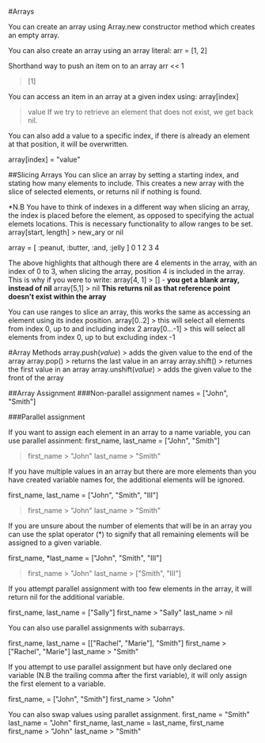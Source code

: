 #Arrays

You can create an array using Array.new constructor method which creates an empty array.

You can also create an array using an array literal:
arr = [1, 2]

Shorthand way to push an item on to an array
arr << 1
> [1]

You can access an item in an array at a given index using:
array[index]
> value
If we try to retrieve an element that does not exist, we get back nil.

You can also add a value to a specific index, if there is already an element at that position, it will be overwritten.

array[index] = "value"

##Slicing Arrays
You can slice an array by setting a starting index, and stating how many elements to include. This creates a new array with the slice of selected elements, or returns nil if nothing is found.

*N.B You have to think of indexes in a different way when slicing an array, the index is placed before the element, as opposed to specifying the actual elemets locations. This is necessary functionality to allow ranges to be set.
array[start, length] > new_ary or nil

array = [ :peanut,   :butter,   :and,   :jelly  ]
        0          1          2       3       4

The above highlights that although there are 4 elements in the array, with an index of 0 to 3, when slicing the array, position 4 is included in the array. This is why if you were to write:
array[4, 1] > [] - **you get a blank array, instead of nil**
array[5,1] > nil **This returns nil as that reference point doesn't exist within the array**

You can use ranges to slice an array, this works the same as accessing an element using its index position.
array[0..2] > this will select all elements from index 0, up to and including index 2
array[0...-1] > this will select all elements from index 0, up to but excluding index -1

#Array Methods
array.push(*value*) > adds the given value to the end of the array
array.pop() > returns the last value in an array
array.shift() > returnes the first value in an array
array.unshift(*value*) > adds the given value to the front of the array

##Array Assignment
###Non-parallel assignment
names = ["John", "Smith"]

###Parallel assignment

If you want to assign each element in an array to a name variable, you can use parallel assinment:
first_name, last_name = ["John", "Smith"]
> first_name > "John"
> last_name > "Smith"

If you have multiple values in an array but there are more elements than you have created variable names for, the additional elements will be ignored.

first_name, last_name = ["John", "Smith", "III"]
> first_name > "John"
> last_name > "Smith"

If you are unsure about the number of elements that will be in an array you can use the splat operator (*) to signify that all remaining elements will be assigned to a given variable.

first_name, *last_name = ["John", "Smith", "III"]
> first_name > "John"
> last_name > ["Smith", "III"]

If you attempt parallel assignment with too few elements in the array, it will return nil for the additional variable.

first_name, last_name = ["Sally"]
first_name > "Sally"
last_name > nil

You can also use parallel assignments with subarrays. 

first_name, last_name = [["Rachel", "Marie"], "Smith"]
first_name > ["Rachel", "Marie"]
last_name > "Smith"

If you attempt to use parallel assignment but have only declared one variable (N.B the trailing comma after the first variable), it will only assign the first element to a variable.

first_name, = ["John", "Smith"]
first_name > "John"


You can also swap values using parallet assignment.
first_name = "Smith"
last_name = "John"
first_name, last_name = last_name, first_name
first_name > "John"
last_name > "Smith"
